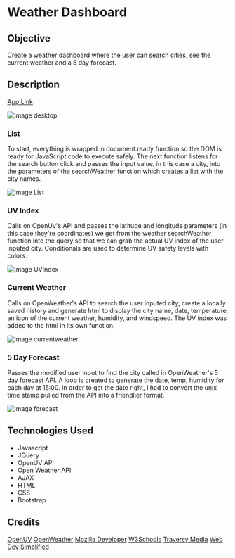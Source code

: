 # Weather Dashboard

## Objective
Create a weather dashboard where the user can search cities, see the current weather and a 5 day forecast.

## Description
[App Link](https://cptspooky.github.io/Weather-Dashboard/)

![image desktop](https://user-images.githubusercontent.com/66426144/89092236-ef74bf80-d37d-11ea-867f-24255cdc3660.png)

### List
To start, everything is wrapped in document.ready function so the DOM is ready for JavaScript code to execute safely. The next function listens for the search button click and passes the input value, in this case a city, into the parameters of the searchWeather function which creates a list with the city names.

![image List](https://user-images.githubusercontent.com/66426144/89112740-85b7ec80-d435-11ea-8366-d81184e41b0a.png)

### UV Index
Calls on OpenUv's API and passes the latitude and longitude parameters (in this case they're coordinates) we get from the weather searchWeather function into the query so that we can grab the actual UV index of the user inputed city. Conditionals are used to determine UV safety levels with colors.

![image UVIndex](https://user-images.githubusercontent.com/66426144/89112749-ab44f600-d435-11ea-8f06-f48b7394ca5c.png)

### Current Weather
Calls on OpenWeather's API to search the user inputed city, create a locally saved history and generate html to display the city name, date, temperature, an icon of the current weather, humidity, and windspeed. The UV index was added to the html in its own function. 

![image currentweather](https://user-images.githubusercontent.com/66426144/89112756-d891a400-d435-11ea-8d1a-3019ceca39b4.png)

### 5 Day Forecast
Passes the modified user input to find the city called in OpenWeather's 5 day forecast API. A loop is created to generate the date, temp, humidity for each day at 15:00. In order to get the date right, I had to convert the unix time stamp pulled from the API into a friendlier format. 

![image forecast](https://user-images.githubusercontent.com/66426144/89112762-ea734700-d435-11ea-8fe3-a1bdeecb49bb.png)

## Technologies Used
* Javascript
* JQuery
* OpenUV API
* Open Weather API
* AJAX
* HTML
* CSS
* Bootstrap

## Credits
[OpenUV](https://www.openuv.io/)
[OpenWeather](https://openweathermap.org/)
[Mozilla Developer](https://developer.mozilla.org/)
[W3Schools](https://w3schools.com)
[Traversy Media](https://www.youtube.com/channel/UC29ju8bIPH5as8OGnQzwJyA)
[Web Dev Simplified](https://www.youtube.com/channel/UCFbNIlppjAuEX4znoulh0Cw)
